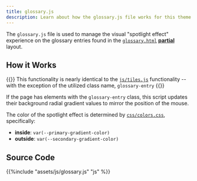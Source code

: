 ```yaml
---
title: glossary.js
description: Learn about how the glossary.js file works for this theme. 
---
```


The `glossary.js` file is used to manage the visual "spotlight effect" experience on the glossary entries found in the [`glossary.html`](/reference/layouts/defaults/glossary) [**partial**](/reference/layouts/partials) layout. 


## How it Works

{{<notice note >}}
This functionality is nearly identical to the [`js/tiles.js`](/reference/assets/js/tiles) functionality -- with the exception of the utilized class name, `glossary-entry`
{{</notice>}}

If the page has elements with the `glossary-entry` class, this script updates their background radial gradient values to mirror the position of the mouse. 

The color of the spotlight effect is determined by [`css/colors.css`](/reference/assets/css#colorscss), specifically:
- **inside**: `var(--primary-gradient-color)` 
- **outside**: `var(--secondary-gradient-color)`

## Source Code 

{{%include "assets/js/glossary.js" "js" %}}